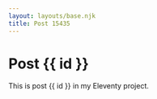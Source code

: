 ```yaml
---
layout: layouts/base.njk
title: Post 15435
---
```


# Post {{ id }}

This is post {{ id }} in my Eleventy project.
